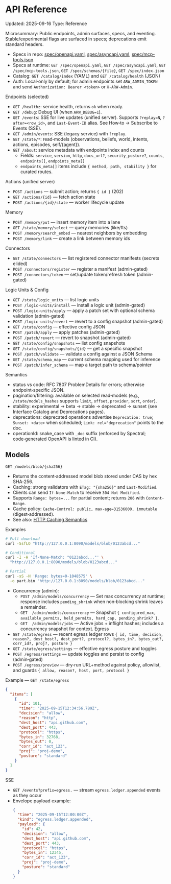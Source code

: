 # API Reference

Updated: 2025-09-16
Type: Reference

Microsummary: Public endpoints, admin surfaces, specs, and eventing. Stable/experimental flags are surfaced in specs; deprecations emit standard headers.

- Specs in repo: [spec/openapi.yaml](https://github.com/t3hw00t/ARW/blob/main/spec/openapi.yaml), [spec/asyncapi.yaml](https://github.com/t3hw00t/ARW/blob/main/spec/asyncapi.yaml), [spec/mcp-tools.json](https://github.com/t3hw00t/ARW/blob/main/spec/mcp-tools.json)
- Specs at runtime: `GET /spec/openapi.yaml`, `GET /spec/asyncapi.yaml`, `GET /spec/mcp-tools.json`, `GET /spec/schemas/{file}`, `GET /spec/index.json`
- Catalog: `GET /catalog/index` (YAML) and `GET /catalog/health` (JSON)
- Auth: Local‑only by default; for admin endpoints set `ARW_ADMIN_TOKEN` and send `Authorization: Bearer <token>` or `X-ARW-Admin`.

Endpoints (selected)
- `GET /healthz`: service health, returns `ok` when ready.
- `GET /debug`: Debug UI (when `ARW_DEBUG=1`).
- `GET /events`: SSE for live updates (unified server). Supports `?replay=N`, `?after=<row_id>`, and `Last-Event-ID` alias. See How‑to → Subscribe to Events (SSE).
- `GET /admin/events`: SSE (legacy service) with `?replay`.
- `GET /state/*`: read‑models (observations, beliefs, world, intents, actions, episodes, self/{agent}).
- `GET /about`: service metadata with endpoints index and counts
  - Fields: `service`, `version`, `http`, `docs_url?`, `security_posture?`, `counts`, `endpoints[]`, `endpoints_meta[]`
  - `endpoints_meta[]` items include `{ method, path, stability }` for curated routes.

Actions (unified server)
- `POST /actions` — submit action; returns `{ id }` (202)
- `GET /actions/{id}` — fetch action state
- `POST /actions/{id}/state` — worker lifecycle update

Memory
- `POST /memory/put` — insert memory item into a lane
- `GET /state/memory/select` — query memories (like/fts)
- `POST /memory/search_embed` — nearest neighbors by embedding
- `POST /memory/link` — create a link between memory ids

Connectors
- `GET /state/connectors` — list registered connector manifests (secrets elided)
- `POST /connectors/register` — register a manifest (admin-gated)
- `POST /connectors/token` — set/update token/refresh token (admin-gated)

Logic Units & Config
- `GET /state/logic_units` — list logic units
- `POST /logic-units/install` — install a logic unit (admin-gated)
- `POST /logic-units/apply` — apply a patch set with optional schema validation (admin-gated)
- `POST /logic-units/revert` — revert to a config snapshot (admin-gated)
- `GET /state/config` — effective config JSON
- `POST /patch/apply` — apply patches (admin-gated)
- `POST /patch/revert` — revert to snapshot (admin-gated)
- `GET /state/config/snapshots` — list config snapshots
- `GET /state/config/snapshots/{id}` — get a specific snapshot
- `POST /patch/validate` — validate a config against a JSON Schema
- `GET /state/schema_map` — current schema mapping used for inference
- `POST /patch/infer_schema` — map a target path to schema/pointer

Semantics
- status vs code: RFC 7807 ProblemDetails for errors; otherwise endpoint‑specific JSON.
- pagination/filtering: available on selected read‑models (e.g., `/state/models_hashes` supports `limit`, `offset`, `provider`, `sort`, `order`).
- stability: experimental → beta → stable → deprecated → sunset (see Interface Catalog and Deprecations pages).
- deprecations: deprecated operations advertise `Deprecation: true`; `Sunset: <date>` when scheduled; `Link: rel="deprecation"` points to the doc.
- operationId: snake_case with `_doc` suffix (enforced by Spectral; code‑generated OpenAPI is linted in CI).

## Models

`GET /models/blob/{sha256}`

- Returns the content‑addressed model blob stored under CAS by hex SHA‑256.
- Caching: strong validators with `ETag: "{sha256}"` and `Last-Modified`.
- Clients can send `If-None-Match` to receive `304 Not Modified`.
- Supports `Range: bytes=...` for partial content; returns `206` with `Content-Range`.
- Cache policy: `Cache-Control: public, max-age=31536000, immutable` (digest‑addressed).
 - See also: [HTTP Caching Semantics](../snippets/http_caching_semantics.md)

Examples

```bash
# Full download
curl -SsfLO "http://127.0.0.1:8090/models/blob/0123abcd..."

# Conditional
curl -I -H 'If-None-Match: "0123abcd..."' \
  "http://127.0.0.1:8090/models/blob/0123abcd..."

# Partial
curl -sS -H 'Range: bytes=0-1048575' \
  -o part.bin "http://127.0.0.1:8090/models/blob/0123abcd..."
```
- Concurrency (admin):
  - `POST /admin/models/concurrency` — Set max concurrency at runtime; response includes `pending_shrink` when non‑blocking shrink leaves a remainder.
  - `GET  /admin/models/concurrency` — Snapshot `{ configured_max, available_permits, held_permits, hard_cap, pending_shrink? }`.
  - `GET  /admin/models/jobs` — Active jobs + inflight hashes; includes a concurrency snapshot for context.
Egress
- `GET /state/egress` — recent egress ledger rows `{ id, time, decision, reason?, dest_host?, dest_port?, protocol?, bytes_in?, bytes_out?, corr_id?, proj?, posture }`
- `GET /state/egress/settings` — effective egress posture and toggles
- `POST /egress/settings` — update toggles and persist to config (admin‑gated)
- `POST /egress/preview` — dry‑run URL+method against policy, allowlist, and guards `{ allow, reason?, host, port, protocol }`

Example — `GET /state/egress`
```json
{
  "items": [
    {
      "id": 101,
      "time": "2025-09-15T12:34:56.789Z",
      "decision": "allow",
      "reason": "http",
      "dest_host": "api.github.com",
      "dest_port": 443,
      "protocol": "https",
      "bytes_in": 32768,
      "bytes_out": 0,
      "corr_id": "act_123",
      "proj": "proj-demo",
      "posture": "standard"
    }
  ]
}
```

SSE
- `GET /events?prefix=egress.` — stream `egress.ledger.appended` events as they occur
- Envelope payload example:
  ```json
  {
    "time": "2025-09-15T12:00:00Z",
    "kind": "egress.ledger.appended",
    "payload": {
      "id": 42,
      "decision": "allow",
      "dest_host": "api.github.com",
      "dest_port": 443,
      "protocol": "https",
      "bytes_in": 12345,
      "corr_id": "act_123",
      "proj": "proj-demo",
      "posture": "standard"
    }
  }
  ```
